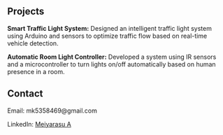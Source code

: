 <div class="section">  
    <h2>Projects</h2>  
    <p><strong>Smart Traffic Light System:</strong> Designed an intelligent traffic light system using Arduino and sensors to optimize traffic flow based on real-time vehicle detection.</p>  
    <p><strong>Automatic Room Light Controller:</strong> Developed a system using IR sensors and a microcontroller to turn lights on/off automatically based on human presence in a room.</p>  
</div>  

<div class="section">  
    <h2>Contact</h2>  
    <p>Email: mk5358469@gmail.com</p>  
    <p>LinkedIn: <a href="https://linkedin.com/in/meiyarasu">Meiyarasu A</a></p>  
</div>